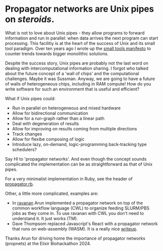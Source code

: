# Propagator networks are Unix pipes on *steroids*.

What is not to love about Unix pipes - they allow programs to forward information and run in parallel: when data arrives the next program can start processing. This facilitiy is at the heart of the success of Unix and its small tool paradigm.
Over ten years ago I wrote up the [small tools manifesto](https://github.com/pjotrp/bioinformatics) to counter trends towards bigger monolithic solutions.

Despite the success story, Unix pipes are probably not the last word on dealing with intercomputational information sharing. I forgot who talked about the future concept of a 'wall of chips' and the computational challenges. Maybe it was Sussman. Anyway, we are going to have a future of walls of heterogeneous chips, including in RAM compute! How do you write software for such an environment that is useful and efficient?

What if Unix pipes could:

* Run in parallel on heterogeneous and mixed hardware
* Allow for bidirectional communication
* Allow for a run-graph rather than a linear path
* Deal with degeneration of results
* Allow for improving on results coming from multiple directions
* Track changes
* Allow for flexibe composing of logic
* Introduce lazy, on-demand, logic-programming back-tracking type schedulers?

Say HI to 'propagator networks'. And even though the concept sounds complicated the implementation can be as straightforward as
that of Unix pipes.

For a very minimalist implementation in Ruby, see the header of [propagator.rb](./propagator.rb).

Other, a little more complicated, examples are:

* In [ravanan](https://git.systemreboot.net/ravanan/tree/ravanan/propnet.scm) Arun implemented a propagator network on top of the common workflow language (CWL) to organize feeding SLURM/PBS jobs as they come in. To use ravanan with CWL you don't need to understand it. It just works (TM).
* Dave Thompsom replaced Javascript's React with a propagator network that runs on web-assembly (WASM). It is a really nice [writeup](https://dthompson.us/posts/functional-reactive-user-interfaces-with-propagators.html).

Thanks Arun for driving home the importance of propagator networks (propnets) at the Elixir Biohackathon 2024.
